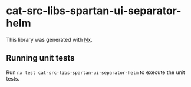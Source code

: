 # cat-src-libs-spartan-ui-separator-helm

This library was generated with [Nx](https://nx.dev).


## Running unit tests

Run `nx test cat-src-libs-spartan-ui-separator-helm` to execute the unit tests.

